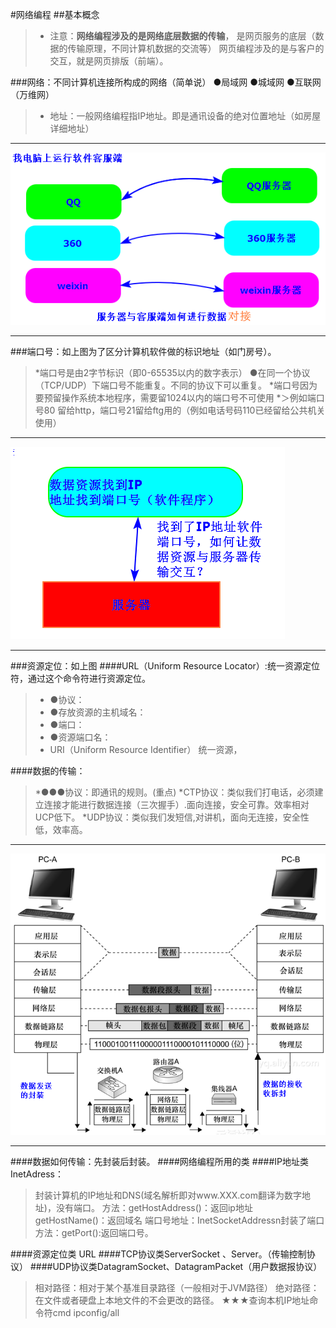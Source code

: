 #网络编程
##基本概念
> * 注意：**网络编程涉及的是网络底层数据的传输**，
    是网页服务的底层（数据的传输原理，不同计算机数据的交流等）
    网页编程涉及的是与客户的交互，就是网页排版（前端）。
    
###网络：不同计算机连接所构成的网络（简单说）
 ●局域网
 ●城域网
 ●互联网（万维网）
 
> * 地址：一般网络编程指IP地址。即是通讯设备的绝对位置地址（如房屋详细地址） 



***
![](/assets/wlbc1.png)
***
###端口号：如上图为了区分计算机软件做的标识地址（如门房号）。
> *端口号是由2字节标识（即0-65535以内的数字表示）
●在同一个协议（TCP/UDP）下端口号不能重复。不同的协议下可以重复。
> *端口号因为要预留操作系统本地程序，需要留1024以内的端口号不可使用
> *＞例如端口号80  留给http，端口号21留给ftg用的（例如电话号码110已经留给公共机关使用）

***
![](/assets/wlbc2.png)
***

###资源定位：如上图
 ####URL（Uniform Resource Locator）:统一资源定位符，通过这个命令符进行资源定位。
> *  ●协议：
 > * ●存放资源的主机域名：
 > * ●端口：
 > * ●资源端口名：
> * URI（Uniform Resource Identifier） 统一资源，
 
####数据的传输：
> *●●●协议：即通讯的规则。(重点)
> *CTP协议：类似我们打电话，必须建立连接才能进行数据连接（三次握手）.面向连接，安全可靠。效率相对UCP低下。
> *UDP协议：类似我们发短信,对讲机，面向无连接，安全性低，效率高。

***
![](/assets/wlbc3.png)
***
####数据如何传输：先封装后封装。
####网络编程所用的类
####IP地址类InetAdress：
>封装计算机的IP地址和DNS(域名解析即对www.XXX.com翻译为数字地址)，没有端口。
>方法：getHostAddress()：返回ip地址
>         getHostName()：返回域名
>端口号地址：InetSocketAddressn封装了端口
>  	 方法：getPort():返回端口号。

####资源定位类 URL
####TCP协议类ServerSocket 、Server。（传输控制协议）
####UDP协议类DatagramSocket、DatagramPacket（用户数据报协议）


>相对路径：相对于某个基准目录路径（一般相对于JVM路径）
>绝对路径：在文件或者硬盘上本地文件的不会更改的路径。
>★★★查询本机IP地址命令符cmd ipconfig/all